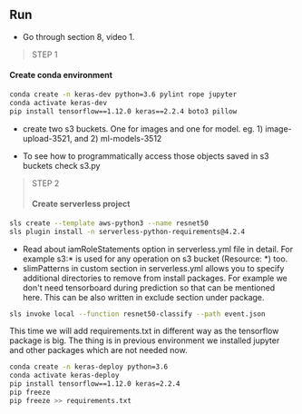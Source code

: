 ## Run

- Go through section 8, video 1. 

> STEP 1
#### Create conda environment 

```bash
conda create -n keras-dev python=3.6 pylint rope jupyter
conda activate keras-dev
pip install tensorflow==1.12.0 keras==2.2.4 boto3 pillow 
```

- create two s3 buckets. One for images and one for model. eg. 1) 
image-upload-3521, and 2) ml-models-3512

- To see how to programmatically access those objects saved in s3
buckets check s3.py

> STEP 2
>#### Create serverless project

```bash
sls create --template aws-python3 --name resnet50
sls plugin install -n serverless-python-requirements@4.2.4
```

- Read about iamRoleStatements option in serverless.yml file in detail. 
For example s3:* is used for any operation on s3 bucket (Resource: *) 
too. 
- slimPatterns in custom section in serverless.yml allows you to specify
additional directories to remove from install packages. For example we 
don't need tensorboard during prediction so that can be mentioned here.
This can be also written in exclude section under package. 

```bash
sls invoke local --function resnet50-classify --path event.json
```

This time we will add requirements.txt in different way as the 
tensorflow package is big. The thing is in previous environment we 
installed jupyter and other packages which are not needed now.

```bash
conda create -n keras-deploy python=3.6
conda activate keras-deploy
pip install tensorflow==1.12.0 keras=2.2.4
pip freeze
pip freeze >> requirements.txt
```
 